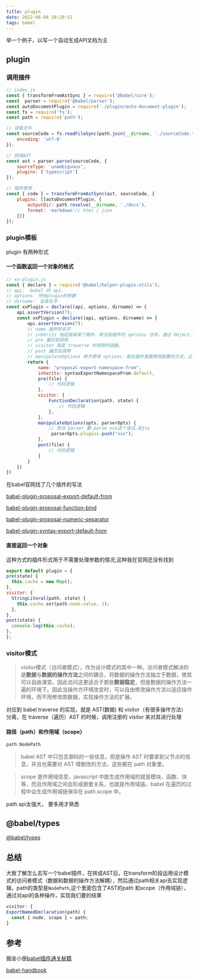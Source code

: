```yaml
---
title: plugin
date: 2022-06-04 18:28:51
tags: babel
---
```


举一个例子，以写一个自动生成API文档为主

## plugin

### 调用插件

``` js
// index.js
const { transformFromAstSync } = require('@babel/core');
const  parser = require('@babel/parser');
const autoDocumentPlugin = require('./plugin/auto-document-plugin');
const fs = require('fs');
const path = require('path');

// 读取文件
const sourceCode = fs.readFileSync(path.join(__dirname, './sourceCode.ts'), {
    encoding: 'utf-8'
});

// 转成AST
const ast = parser.parse(sourceCode, {
    sourceType: 'unambiguous',
    plugins: ['typescript']
});

// 插件使用
const { code } = transformFromAstSync(ast, sourceCode, {
    plugins: [[autoDocumentPlugin, {
        outputDir: path.resolve(__dirname, './docs'),
        format: 'markdown'// html / json
    }]]
});

```

### plugin模板

plugin 有两种形式

####  一个函数返回一个对象的格式

``` js
// xx-plugin.js
const { declare } = require('@babel/helper-plugin-utils');
// api:  babel 的 api，
// options: 传给plugin的参数
// dirname： 目录名字
const xxPlugin = declare((api, options, dirname) => {
    api.assertVersion(7);
    const xxPlugin = declare((api, options, dirname) => {
        api.assertVersion(7);
        // name 插件的名字
        // inherits 指定继承某个插件，和当前插件的 options 合并，通过 Object.assign 的方式。
        // pre 遍历前调用
        // visitor 指定 traverse 时调用的函数。
        // post 遍历后调用
        // manipulateOptions 用于修改 options，是在插件里面修改配置的方式，比如 babel-plugin-syntax-xx, 一般都会修改 parser options
        return {
            name: "proposal-export-namespace-from",
            inherits: syntaxExportNamespaceFrom.default,
            pre(file) {
                // 代码逻辑
            },
            visitor: {
                FunctionDeclaration(path, state) {
                    // 代码逻辑
                },
            },
            manipulateOptions(opts, parserOpts) {   
                // 告诉 parser 要 parse xxx这个语法,如jsx 
                 parserOpts.plugins.push("xxx");
            },
            post(file) {
                // 代码逻辑
            }
        }
    })
})
```
 在babel官网找了几个插件的写法
 
 [babel-plugin-proposal-export-default-from](https://github.com/babel/babel/blob/main/packages/babel-plugin-proposal-export-default-from/src/index.ts)
 
 [babel-plugin-proposal-function-bind](https://github.com/babel/babel/blob/main/packages/babel-plugin-proposal-function-bind/src/index.ts)
 
 [babel-plugin-proposal-numeric-separator](https://github.com/babel/babel/blob/main/packages/babel-plugin-proposal-numeric-separator/src/index.ts)
 
 [babel-plugin-syntax-export-default-from](https://github.com/babel/babel/tree/main/packages/babel-plugin-syntax-export-default-from)
 
 #### 直接返回一个对象
 
 这种方式的插件形式用于不需要处理参数的情况,这种我在官网还没有找到
 
  ``` js
export default plugin = {
  pre(state) {
    this.cache = new Map();
  },
  visitor: {
    StringLiteral(path, state) {
      this.cache.set(path.node.value, 1);
    },
  },
  post(state) {
    console.log(this.cache);
  },
};
  ```
 

### visitor模式

>visitor模式（访问者模式），作为设计模式的其中一种。访问者模式解决的是**数据**与**数据的操作方法**之间的耦合，将数据的操作方法独立于数据，使其可以自由演变。因此访问这更适合于那些**数据稳定**，但是数据的操作方法一遍的环境下。因此当操作方环境改变时，可以自由修改操作方法以适应操作环境，而不用修改原数据，实现操作方法的扩展。

对应到 babel traverse 的实现，就是 AST(数据) 和 visitor（有很多操作方法） 分离，在 traverse（遍历）AST 的时候，调用注册的 visitor 来对其进行处理


#### 路径（path）和作用域（scope）

``` js
path:NodePath
```

> babel AST 中只包含源码的一些信息，但是操作 AST 时要拿到父节点的信息，并且也需要对 AST 增删改的方法，这些都在 path 对象里。

>scope 是作用域信息，javascript 中能生成作用域的就是模块、函数、块等，而且作用域之间会形成嵌套关系，也就是作用域链。babel 在遍历的过程中会生成作用域链保存在 path.scope 中。

 
 path api太强大， 要多用才熟悉
 

## @babel/types

[@babel/types](https://babeljs.io/docs/en/babel-types)


## 总结

大致了解怎么去写一个babel插件，在转成AST后，在transform阶段运用设计模式的访问者模式（数据和数据的操作方法解耦），然后通过path相关api去实现逻辑，path的类型是`NodePath`,这个里面包含了AST的path 和scope（作用域链），通过对api的各种操作，实现我们要的结果

``` js
visitor: { 
ExportNamedDeclaration(path) { 
  const { node, scope } = path;
}
```

## 参考

掘金小册[babel插件通关秘籍](https://juejin.cn/book/6946117847848321055/section/6946582521672892456)

[babel-handbook](https://github.com/jamiebuilds/babel-handbook)